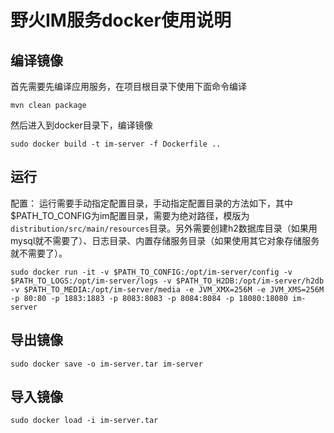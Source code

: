 # 野火IM服务docker使用说明

## 编译镜像
首先需要先编译应用服务，在项目根目录下使用下面命令编译
```
mvn clean package
```

然后进入到docker目录下，编译镜像
```
sudo docker build -t im-server -f Dockerfile ..
```

## 运行
配置：
运行需要手动指定配置目录，手动指定配置目录的方法如下，其中$PATH_TO_CONFIG为im配置目录，需要为绝对路径，模版为```distribution/src/main/resources```目录。另外需要创建h2数据库目录（如果用mysql就不需要了）、日志目录、内置存储服务目录（如果使用其它对象存储服务就不需要了）。
```
sudo docker run -it -v $PATH_TO_CONFIG:/opt/im-server/config -v $PATH_TO_LOGS:/opt/im-server/logs -v $PATH_TO_H2DB:/opt/im-server/h2db -v $PATH_TO_MEDIA:/opt/im-server/media -e JVM_XMX=256M -e JVM_XMS=256M -p 80:80 -p 1883:1883 -p 8083:8083 -p 8084:8084 -p 18080:18080 im-server
```

## 导出镜像
```
sudo docker save -o im-server.tar im-server
```

## 导入镜像
```
sudo docker load -i im-server.tar
```
